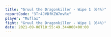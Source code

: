 ```yaml
---
title: "Gruul the Dragonkiller - Wipe 1 (64%)"
reportCode: "3Tr4JVDfKZW7nvRx"
player: "Muflax"
fight: "Gruul the Dragonkiller - Wipe 1 (64%)"
date: 2021-09-08T18:55:49.344000+00:00
---
```

